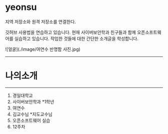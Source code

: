 # yeonsu
지역 저장소와 원격 저장소를 연결한다.

깃허브 사용법을 연습하고 있습니다.
현재 사이버보안학과 친구들과 함께 오픈소프트웨어를 실습하고 있습니다.
작업한 것들에 대한 간단한 소개글을 학성합니다.

![얼굴](./image/여연수 반명함 사진.jpg)
***
#  나의소개
***
1. 경일대학교
2. 사이버보안학과
  *1학년
3. 여연수
4. 김교수님
  *지도교수님
5. 오픈소프트웨어 실습
6. 12주차
